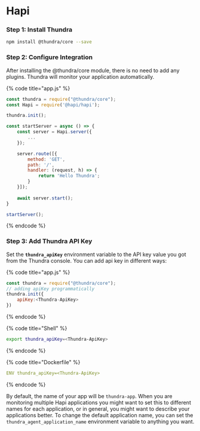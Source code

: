 # Hapi

### Step 1: Install Thundra

```bash
npm install @thundra/core --save
```

### Step 2: Configure Integration

After installing the @thundra/core module, there is no need to add any plugins. Thundra will monitor your application automatically.

{% code title="app.js" %}
```javascript
const thundra = require("@thundra/core");
const Hapi = require('@hapi/hapi');

thundra.init();

const startServer = async () => {
    const server = Hapi.server({
        ...
    });

    server.route([{
        method: 'GET',
        path: '/',
        handler: (request, h) => {
            return 'Hello Thundra';
        }
    }]);
    
    await server.start();
}

startServer();

```
{% endcode %}

### Step 3: Add Thundra API Key

Set the **`thundra_apiKey`** environment variable to the API key value you got from the Thundra console. You can add api key in different ways:

{% code title="app.js" %}
```javascript
const thundra = require("@thundra/core");
// adding apiKey programmatically 
thundra.init({
    apiKey:<Thundra-ApiKey>
})
```
{% endcode %}

{% code title="Shell" %}
```bash
export thundra_apiKey=<Thundra-ApiKey>
```
{% endcode %}

{% code title="Dockerfile" %}
```yaml
ENV thundra_apiKey=<Thundra-ApiKey>
```
{% endcode %}

By default, the name of your app will be `thundra-app`. When you are monitoring multiple Hapi applications you might want to set this to different names for each application, or in general, you might want to describe your applications better. To change the default application name, you can set the `thundra_agent_application_name` environment variable to anything you want.&#x20;
